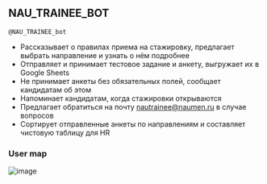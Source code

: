 ## NAU_TRAINEE_BOT  
  
`@NAU_TRAINEE_bot`


- Рассказывает о правилах приема на стажировку, предлагает выбрать направление и узнать о нём подробнее
- Отправляет и принимает тестовое задание и анкету, выгружает их в Google Sheets
- Не принимает анкеты без обязательных полей, сообщает кандидатам об этом
- Напоминает кандидатам, когда стажировки открываются
- Предлагает обратиться на почту nautrainee@naumen.ru в случае вопросов
- Сортирует отправленные анкеты по направлениям и составляет чистовую таблицу для HR  

### User map


![image](https://user-images.githubusercontent.com/43697696/115986926-6496bd80-a5bb-11eb-98b3-02c9cc13f2d6.png)
